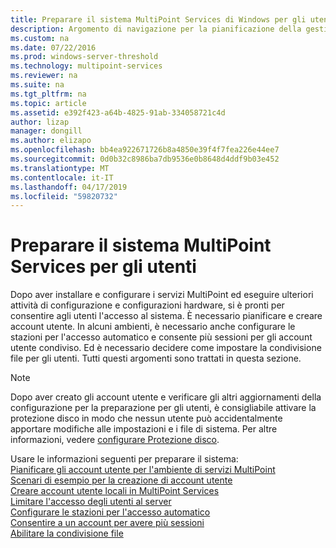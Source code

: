 ```yaml
---
title: Preparare il sistema MultiPoint Services di Windows per gli utenti
description: Argomento di navigazione per la pianificazione della gestione degli utenti in servizi MultiPoint
ms.custom: na
ms.date: 07/22/2016
ms.prod: windows-server-threshold
ms.technology: multipoint-services
ms.reviewer: na
ms.suite: na
ms.tgt_pltfrm: na
ms.topic: article
ms.assetid: e392f423-a64b-4825-91ab-334058721c4d
author: lizap
manager: dongill
ms.author: elizapo
ms.openlocfilehash: bb4ea922671726b8a4850e39f4f7fea226e44ee7
ms.sourcegitcommit: 0d0b32c8986ba7db9536e0b8648d4ddf9b03e452
ms.translationtype: MT
ms.contentlocale: it-IT
ms.lasthandoff: 04/17/2019
ms.locfileid: "59820732"
---
```

# <a name="prepare-your-multipoint-services-system-for-users"></a>Preparare il sistema MultiPoint Services per gli utenti
Dopo aver installare e configurare i servizi MultiPoint ed eseguire ulteriori attività di configurazione e configurazioni hardware, si è pronti per consentire agli utenti l'accesso al sistema. È necessario pianificare e creare account utente. In alcuni ambienti, è necessario anche configurare le stazioni per l'accesso automatico e consente più sessioni per gli account utente condiviso. Ed è necessario decidere come impostare la condivisione file per gli utenti. Tutti questi argomenti sono trattati in questa sezione.  
  
> [!NOTE]  
> Dopo aver creato gli account utente e verificare gli altri aggiornamenti della configurazione per la preparazione per gli utenti, è consigliabile attivare la protezione disco in modo che nessun utente può accidentalmente apportare modifiche alle impostazioni e i file di sistema. Per altre informazioni, vedere [configurare Protezione disco](Configure-Disk-Protection-in-MultiPoint-services.md).  
  
Usare le informazioni seguenti per preparare il sistema:  
[Pianificare gli account utente per l'ambiente di servizi MultiPoint](Plan-user-accounts-for-your-MultiPoint-services-environment.md)  
[Scenari di esempio per la creazione di account utente](Example-scenarios--MultiPoint-Services-user-accounts.md)  
[Creare account utente locali in MultiPoint Services](Create-local-user-accounts.md)  
[Limitare l'accesso degli utenti al server](Limit-users--access-to-the-server-in-MultiPoint-services.md)  
[Configurare le stazioni per l'accesso automatico](Configure-stations-for-automatic-logon.md)  
[Consentire a un account per avere più sessioni](Allow-one-account-to-have-multiple-sessions.md)  
[Abilitare la condivisione file](Enable-file-sharing-in-MultiPoint-services.md)